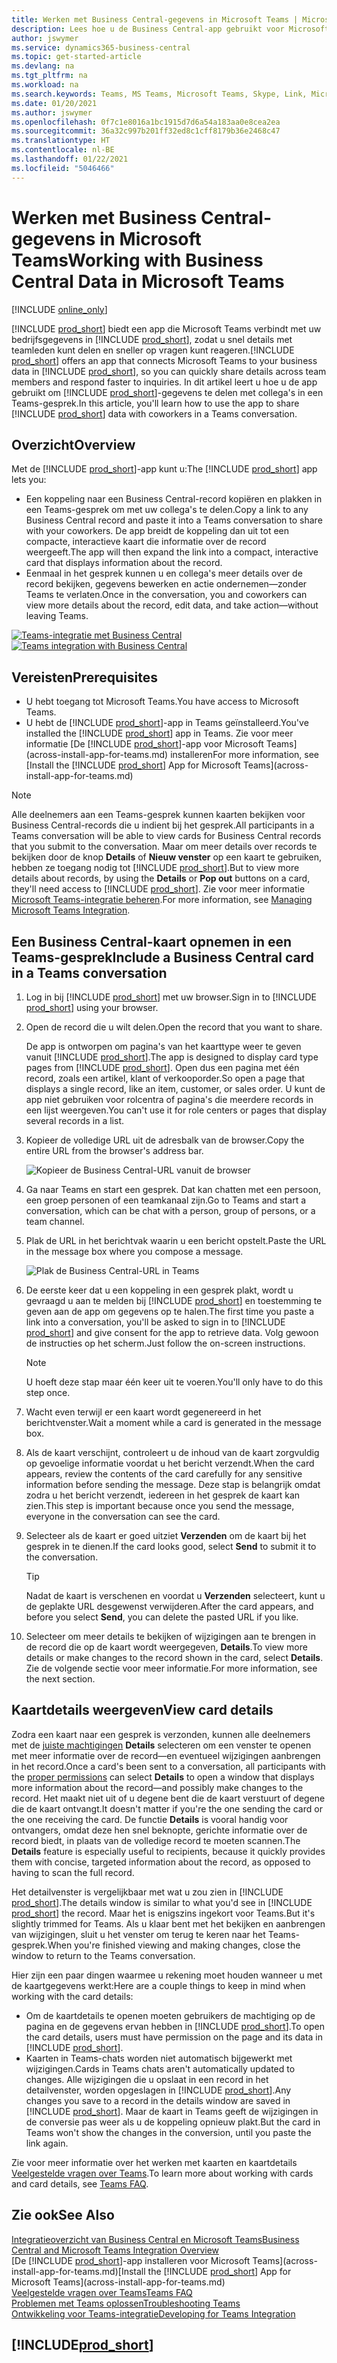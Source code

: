 ```yaml
---
title: Werken met Business Central-gegevens in Microsoft Teams | Microsoft Docs
description: Lees hoe u de Business Central-app gebruikt voor Microsoft Teams.
author: jswymer
ms.service: dynamics365-business-central
ms.topic: get-started-article
ms.devlang: na
ms.tgt_pltfrm: na
ms.workload: na
ms.search.keywords: Teams, MS Teams, Microsoft Teams, Skype, Link, Microsoft 365, collaborate, collaboration, teamwork
ms.date: 01/20/2021
ms.author: jswymer
ms.openlocfilehash: 0f7c1e8016a1bc1915d7d6a54a183aa0e8cea2ea
ms.sourcegitcommit: 36a32c997b201ff32ed8c1cff8179b36e2468c47
ms.translationtype: HT
ms.contentlocale: nl-BE
ms.lasthandoff: 01/22/2021
ms.locfileid: "5046466"
---
```

# <a name="working-with-business-central-data-in-microsoft-teams"></a><span data-ttu-id="e8c7d-103">Werken met Business Central-gegevens in Microsoft Teams</span><span class="sxs-lookup"><span data-stu-id="e8c7d-103">Working with Business Central Data in Microsoft Teams</span></span>

[!INCLUDE [online_only](includes/online_only.md)]

<span data-ttu-id="e8c7d-104">[!INCLUDE [prod_short](includes/prod_short.md)] biedt een app die Microsoft Teams verbindt met uw bedrijfsgegevens in [!INCLUDE [prod_short](includes/prod_short.md)], zodat u snel details met teamleden kunt delen en sneller op vragen kunt reageren.</span><span class="sxs-lookup"><span data-stu-id="e8c7d-104">[!INCLUDE [prod_short](includes/prod_short.md)] offers an app that connects Microsoft Teams to your business data in [!INCLUDE [prod_short](includes/prod_short.md)], so you can quickly share details across team members and respond faster to inquiries.</span></span> <span data-ttu-id="e8c7d-105">In dit artikel leert u hoe u de app gebruikt om [!INCLUDE [prod_short](includes/prod_short.md)]-gegevens te delen met collega's in een Teams-gesprek.</span><span class="sxs-lookup"><span data-stu-id="e8c7d-105">In this article, you'll learn how to use the app to share [!INCLUDE [prod_short](includes/prod_short.md)] data with coworkers in a Teams conversation.</span></span>

## <a name="overview"></a><span data-ttu-id="e8c7d-106">Overzicht</span><span class="sxs-lookup"><span data-stu-id="e8c7d-106">Overview</span></span>

<span data-ttu-id="e8c7d-107">Met de [!INCLUDE [prod_short](includes/prod_short.md)]-app kunt u:</span><span class="sxs-lookup"><span data-stu-id="e8c7d-107">The [!INCLUDE [prod_short](includes/prod_short.md)] app lets you:</span></span>

- <span data-ttu-id="e8c7d-108">Een koppeling naar een Business Central-record kopiëren en plakken in een Teams-gesprek om met uw collega's te delen.</span><span class="sxs-lookup"><span data-stu-id="e8c7d-108">Copy a link to any Business Central record and paste it into a Teams conversation to share with your coworkers.</span></span> <span data-ttu-id="e8c7d-109">De app breidt de koppeling dan uit tot een compacte, interactieve kaart die informatie over de record weergeeft.</span><span class="sxs-lookup"><span data-stu-id="e8c7d-109">The app will then expand the link into a compact, interactive card that displays information about the record.</span></span>
- <span data-ttu-id="e8c7d-110">Eenmaal in het gesprek kunnen u en collega's meer details over de record bekijken, gegevens bewerken en actie ondernemen&mdash;zonder Teams te verlaten.</span><span class="sxs-lookup"><span data-stu-id="e8c7d-110">Once in the conversation, you and coworkers can view more details about the record, edit data, and take action&mdash;without leaving Teams.</span></span>

<span data-ttu-id="e8c7d-111">[![Teams-integratie met Business Central](media/teams-intro-v3.png)](media/teams-intro-v3.png#lightbox)</span><span class="sxs-lookup"><span data-stu-id="e8c7d-111">[![Teams integration with Business Central](media/teams-intro-v3.png)](media/teams-intro-v3.png#lightbox)</span></span>

## <a name="prerequisites"></a><span data-ttu-id="e8c7d-112">Vereisten</span><span class="sxs-lookup"><span data-stu-id="e8c7d-112">Prerequisites</span></span>

- <span data-ttu-id="e8c7d-113">U hebt toegang tot Microsoft Teams.</span><span class="sxs-lookup"><span data-stu-id="e8c7d-113">You have access to Microsoft Teams.</span></span>
- <span data-ttu-id="e8c7d-114">U hebt de [!INCLUDE [prod_short](includes/prod_short.md)]-app in Teams geïnstalleerd.</span><span class="sxs-lookup"><span data-stu-id="e8c7d-114">You've installed the [!INCLUDE [prod_short](includes/prod_short.md)] app in Teams.</span></span> <span data-ttu-id="e8c7d-115">Zie voor meer informatie [De [!INCLUDE [prod_short](includes/prod_short.md)]-app voor Microsoft Teams](across-install-app-for-teams.md) installeren</span><span class="sxs-lookup"><span data-stu-id="e8c7d-115">For more information, see [Install the [!INCLUDE [prod_short](includes/prod_short.md)] App for Microsoft Teams](across-install-app-for-teams.md)</span></span>

> [!NOTE]
> <span data-ttu-id="e8c7d-116">Alle deelnemers aan een Teams-gesprek kunnen kaarten bekijken voor Business Central-records die u indient bij het gesprek.</span><span class="sxs-lookup"><span data-stu-id="e8c7d-116">All participants in a Teams conversation will be able to view cards for Business Central records that you submit to the conversation.</span></span> <span data-ttu-id="e8c7d-117">Maar om meer details over records te bekijken door de knop **Details** of **Nieuw venster** op een kaart te gebruiken, hebben ze toegang nodig tot [!INCLUDE [prod_short](includes/prod_short.md)].</span><span class="sxs-lookup"><span data-stu-id="e8c7d-117">But to view more details about records, by using the **Details** or **Pop out** buttons on a card, they'll need access to [!INCLUDE [prod_short](includes/prod_short.md)].</span></span> <span data-ttu-id="e8c7d-118">Zie voor meer informatie [Microsoft Teams-integratie beheren](admin-teams-integration.md#minimum-requirements-1).</span><span class="sxs-lookup"><span data-stu-id="e8c7d-118">For more information, see [Managing Microsoft Teams Integration](admin-teams-integration.md#minimum-requirements-1).</span></span>

## <a name="include-a-business-central-card-in-a-teams-conversation"></a><span data-ttu-id="e8c7d-119">Een Business Central-kaart opnemen in een Teams-gesprek</span><span class="sxs-lookup"><span data-stu-id="e8c7d-119">Include a Business Central card in a Teams conversation</span></span>

1. <span data-ttu-id="e8c7d-120">Log in bij [!INCLUDE [prod_short](includes/prod_short.md)] met uw browser.</span><span class="sxs-lookup"><span data-stu-id="e8c7d-120">Sign in to [!INCLUDE [prod_short](includes/prod_short.md)] using your browser.</span></span>
2. <span data-ttu-id="e8c7d-121">Open de record die u wilt delen.</span><span class="sxs-lookup"><span data-stu-id="e8c7d-121">Open the record that you want to share.</span></span>

    <span data-ttu-id="e8c7d-122">De app is ontworpen om pagina's van het kaarttype weer te geven vanuit [!INCLUDE [prod_short](includes/prod_short.md)].</span><span class="sxs-lookup"><span data-stu-id="e8c7d-122">The app is designed to display card type pages from [!INCLUDE [prod_short](includes/prod_short.md)].</span></span> <span data-ttu-id="e8c7d-123">Open dus een pagina met één record, zoals een artikel, klant of verkooporder.</span><span class="sxs-lookup"><span data-stu-id="e8c7d-123">So open a page that displays a single record, like an item, customer, or sales order.</span></span> <span data-ttu-id="e8c7d-124">U kunt de app niet gebruiken voor rolcentra of pagina's die meerdere records in een lijst weergeven.</span><span class="sxs-lookup"><span data-stu-id="e8c7d-124">You can't use it for role centers or pages that display several records in a list.</span></span>

3. <span data-ttu-id="e8c7d-125">Kopieer de volledige URL uit de adresbalk van de browser.</span><span class="sxs-lookup"><span data-stu-id="e8c7d-125">Copy the entire URL from the browser's address bar.</span></span>

   ![Kopieer de Business Central-URL vanuit de browser](media/teams-url-v2.png)
4. <span data-ttu-id="e8c7d-127">Ga naar Teams en start een gesprek. Dat kan chatten met een persoon, een groep personen of een teamkanaal zijn.</span><span class="sxs-lookup"><span data-stu-id="e8c7d-127">Go to Teams and start a conversation, which can be chat with a person, group of persons, or a team channel.</span></span>

    <!--Teams imposes a few limitations here eg. you cannot unfurl a link during a Voice/Video call :/ We should probably only mention this in a Troubleshooting section (and i hope it will also be fixed soon)-->
5. <span data-ttu-id="e8c7d-128">Plak de URL in het berichtvak waarin u een bericht opstelt.</span><span class="sxs-lookup"><span data-stu-id="e8c7d-128">Paste the URL in the message box where you compose a message.</span></span>

   ![Plak de Business Central-URL in Teams](media/teams-paste-url-v2.png)
6. <span data-ttu-id="e8c7d-130">De eerste keer dat u een koppeling in een gesprek plakt, wordt u gevraagd u aan te melden bij [!INCLUDE [prod_short](includes/prod_short.md)] en toestemming te geven aan de app om gegevens op te halen.</span><span class="sxs-lookup"><span data-stu-id="e8c7d-130">The first time you paste a link into a conversation, you'll be asked to sign in to [!INCLUDE [prod_short](includes/prod_short.md)] and give consent for the app to retrieve data.</span></span> <span data-ttu-id="e8c7d-131">Volg gewoon de instructies op het scherm.</span><span class="sxs-lookup"><span data-stu-id="e8c7d-131">Just follow the on-screen instructions.</span></span>

    > [!NOTE]
    > <span data-ttu-id="e8c7d-132">U hoeft deze stap maar één keer uit te voeren.</span><span class="sxs-lookup"><span data-stu-id="e8c7d-132">You'll only have to do this step once.</span></span>

7. <span data-ttu-id="e8c7d-133">Wacht even terwijl er een kaart wordt gegenereerd in het berichtvenster.</span><span class="sxs-lookup"><span data-stu-id="e8c7d-133">Wait a moment while a card is generated in the message box.</span></span>

8. <span data-ttu-id="e8c7d-134">Als de kaart verschijnt, controleert u de inhoud van de kaart zorgvuldig op gevoelige informatie voordat u het bericht verzendt.</span><span class="sxs-lookup"><span data-stu-id="e8c7d-134">When the card appears, review the contents of the card carefully for any sensitive information before sending the message.</span></span> <span data-ttu-id="e8c7d-135">Deze stap is belangrijk omdat zodra u het bericht verzendt, iedereen in het gesprek de kaart kan zien.</span><span class="sxs-lookup"><span data-stu-id="e8c7d-135">This step is important because once you send the message, everyone in the conversation can see the card.</span></span>

9. <span data-ttu-id="e8c7d-136">Selecteer als de kaart er goed uitziet **Verzenden** om de kaart bij het gesprek in te dienen.</span><span class="sxs-lookup"><span data-stu-id="e8c7d-136">If the card looks good, select **Send** to submit it to the conversation.</span></span>

    > [!TIP]
    > <span data-ttu-id="e8c7d-137">Nadat de kaart is verschenen en voordat u **Verzenden** selecteert, kunt u de geplakte URL desgewenst verwijderen.</span><span class="sxs-lookup"><span data-stu-id="e8c7d-137">After the card appears, and before you select **Send**, you can delete the pasted URL if you like.</span></span>

10. <span data-ttu-id="e8c7d-138">Selecteer om meer details te bekijken of wijzigingen aan te brengen in de record die op de kaart wordt weergegeven, **Details**.</span><span class="sxs-lookup"><span data-stu-id="e8c7d-138">To view more details or make changes to the record shown in the card, select **Details**.</span></span> <span data-ttu-id="e8c7d-139">Zie de volgende sectie voor meer informatie.</span><span class="sxs-lookup"><span data-stu-id="e8c7d-139">For more information, see the next section.</span></span>

## <a name="view-card-details"></a><span data-ttu-id="e8c7d-140">Kaartdetails weergeven</span><span class="sxs-lookup"><span data-stu-id="e8c7d-140">View card details</span></span>

<span data-ttu-id="e8c7d-141">Zodra een kaart naar een gesprek is verzonden, kunnen alle deelnemers met de [juiste machtigingen](admin-teams-integration.md#permissions) **Details** selecteren om een venster te openen met meer informatie over de record&mdash;en eventueel wijzigingen aanbrengen in het record.</span><span class="sxs-lookup"><span data-stu-id="e8c7d-141">Once a card's been sent to a conversation, all participants with the [proper permissions](admin-teams-integration.md#permissions) can select **Details** to open a window that displays more information about the record&mdash;and possibly make changes to the record.</span></span> <span data-ttu-id="e8c7d-142">Het maakt niet uit of u degene bent die de kaart verstuurt of degene die de kaart ontvangt.</span><span class="sxs-lookup"><span data-stu-id="e8c7d-142">It doesn't matter if you're the one sending the card or the one receiving the card.</span></span> <span data-ttu-id="e8c7d-143">De functie **Details** is vooral handig voor ontvangers, omdat deze hen snel beknopte, gerichte informatie over de record biedt, in plaats van de volledige record te moeten scannen.</span><span class="sxs-lookup"><span data-stu-id="e8c7d-143">The **Details** feature is especially useful to recipients, because it quickly provides them with concise, targeted information about the record, as opposed to having to scan the full record.</span></span>

<span data-ttu-id="e8c7d-144">Het detailvenster is vergelijkbaar met wat u zou zien in [!INCLUDE [prod_short](includes/prod_short.md)].</span><span class="sxs-lookup"><span data-stu-id="e8c7d-144">The details window is similar to what you'd see in [!INCLUDE [prod_short](includes/prod_short.md)] the record.</span></span> <span data-ttu-id="e8c7d-145">Maar het is enigszins ingekort voor Teams.</span><span class="sxs-lookup"><span data-stu-id="e8c7d-145">But it's slightly trimmed for Teams.</span></span> <span data-ttu-id="e8c7d-146">Als u klaar bent met het bekijken en aanbrengen van wijzigingen, sluit u het venster om terug te keren naar het Teams-gesprek.</span><span class="sxs-lookup"><span data-stu-id="e8c7d-146">When you're finished viewing and making changes, close the window to return to the Teams conversation.</span></span>

<span data-ttu-id="e8c7d-147">Hier zijn een paar dingen waarmee u rekening moet houden wanneer u met de kaartgegevens werkt:</span><span class="sxs-lookup"><span data-stu-id="e8c7d-147">Here are a couple things to keep in mind when working with the card details:</span></span>

- <span data-ttu-id="e8c7d-148">Om de kaartdetails te openen moeten gebruikers de machtiging op de pagina en de gegevens ervan hebben in [!INCLUDE [prod_short](includes/prod_short.md)].</span><span class="sxs-lookup"><span data-stu-id="e8c7d-148">To open the card details, users must have permission on the page and its data in [!INCLUDE [prod_short](includes/prod_short.md)].</span></span>
- <span data-ttu-id="e8c7d-149">Kaarten in Teams-chats worden niet automatisch bijgewerkt met wijzigingen.</span><span class="sxs-lookup"><span data-stu-id="e8c7d-149">Cards in Teams chats aren't automatically updated to changes.</span></span> <span data-ttu-id="e8c7d-150">Alle wijzigingen die u opslaat in een record in het detailvenster, worden opgeslagen in [!INCLUDE [prod_short](includes/prod_short.md)].</span><span class="sxs-lookup"><span data-stu-id="e8c7d-150">Any changes you save to a record in the details window are saved in [!INCLUDE [prod_short](includes/prod_short.md)].</span></span> <span data-ttu-id="e8c7d-151">Maar de kaart in Teams geeft de wijzigingen in de conversie pas weer als u de koppeling opnieuw plakt.</span><span class="sxs-lookup"><span data-stu-id="e8c7d-151">But the card in Teams won't show the changes in the conversion, until you paste the link again.</span></span>

<span data-ttu-id="e8c7d-152">Zie voor meer informatie over het werken met kaarten en kaartdetails [Veelgestelde vragen over Teams](teams-faq.md).</span><span class="sxs-lookup"><span data-stu-id="e8c7d-152">To learn more about working with cards and card details, see [Teams FAQ](teams-faq.md).</span></span>

## <a name="see-also"></a><span data-ttu-id="e8c7d-153">Zie ook</span><span class="sxs-lookup"><span data-stu-id="e8c7d-153">See Also</span></span>

[<span data-ttu-id="e8c7d-154">Integratieoverzicht van Business Central en Microsoft Teams</span><span class="sxs-lookup"><span data-stu-id="e8c7d-154">Business Central and Microsoft Teams Integration Overview</span></span>](across-teams-overview.md)  
<span data-ttu-id="e8c7d-155">[De [!INCLUDE [prod_short](includes/prod_short.md)]-app installeren voor Microsoft Teams](across-install-app-for-teams.md)</span><span class="sxs-lookup"><span data-stu-id="e8c7d-155">[Install the [!INCLUDE [prod_short](includes/prod_short.md)] App for Microsoft Teams](across-install-app-for-teams.md)</span></span>  
[<span data-ttu-id="e8c7d-156">Veelgestelde vragen over Teams</span><span class="sxs-lookup"><span data-stu-id="e8c7d-156">Teams FAQ</span></span>](teams-faq.md)  
[<span data-ttu-id="e8c7d-157">Problemen met Teams oplossen</span><span class="sxs-lookup"><span data-stu-id="e8c7d-157">Troubleshooting Teams</span></span>](admin-teams-troubleshooting.md)  
[<span data-ttu-id="e8c7d-158">Ontwikkeling voor Teams-integratie</span><span class="sxs-lookup"><span data-stu-id="e8c7d-158">Developing for Teams Integration</span></span>](/dynamics365/business-central/dev-itpro/developer/devenv-develop-for-teams)  

## [!INCLUDE[prod_short](includes/free_trial_md.md)]  
